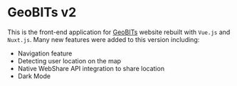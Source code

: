# GeoBITs v2

This is the front-end application for [GeoBITs](https://geobits.onrender.com) website rebuilt with `Vue.js` and `Nuxt.js`. Many new features were added to this version including:

- Navigation feature
- Detecting user location on the map
- Native WebShare API integration to share location
- Dark Mode